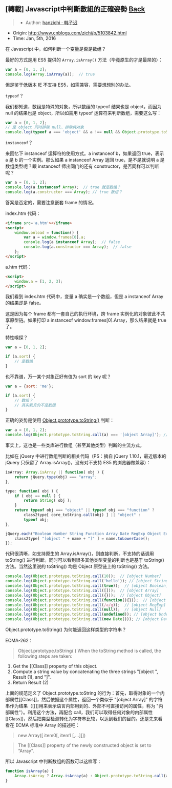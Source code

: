 ## [轉載] Javascript中判斷數組的正確姿勢 [Back](./../post.md)

> - Author: [hanzichi · 韩子迟](https://github.com/hanzichi)
- Origin: http://www.cnblogs.com/zichi/p/5103842.html
- Time: Jan, 5th, 2016

在 Javascript 中，如何判断一个变量是否是数组？

最好的方式是用 ES5 提供的 `Array.isArray()` 方法（毕竟原生的才是最屌的）：

```js
var a = [0, 1, 2];
console.log(Array.isArray(a));  // true
```

但是鉴于低版本 IE 不支持 ES5，如需兼容，需要想想别的办法。

`typeof`？

我们都知道，数组是特殊的对象，所以数组的 typeof 结果也是 object，而因为 null 的结果也是 object，所以如需用 typeof 运算符来判断数组，需要这么写：

```js
var a = [0, 1, 2];
// 是 object 同时排除 null、排除纯对象
console.log(typeof a === 'object' && a !== null && Object.prototype.toString.call(a) !== '[object Object]');  // true
```

`instanceof`？

来回忆下 instanceof 运算符的使用方式。a instanceof b，如果返回 true，表示 a 是 b 的一个实例。那么如果 a instanceof Array 返回 true，是不是就说明 a 是 数组类型呢？跟 instanceof 师出同门的还有 constructor，是否同样可以判断呢？

```js
var a = [0, 1, 2];
console.log(a instanceof Array);  // true 就是数组？
console.log(a.constructor === Array); // true 数组？
```

答案是否定的，需要注意嵌套 frame 的情况。

index.htm 代码：

```html
<iframe src='a.htm'></iframe>
<script>
    window.onload = function() {
        var a = window.frames[0].a;
        console.log(a instanceof Array);  // false
        console.log(a.constructor === Array);  // false
    };
</script>
```

a.htm 代码：

```html
<script>
    window.a = [1, 2, 3];
</script>
```

我们看到 index.htm 代码中，变量 a 确实是一个数组，但是 a instanceof Array 的结果却是 false。

这是因为每个 frame 都有一套自己的执行环境，跨 frame 实例化的对象彼此不共享原型链。如果打印 a instanceof window.frames[0].Array，那么结果就是 true 了。

特性嗅探？

```js
var a = [0, 1, 2];

if (a.sort) {
    // 是数组
}
```

也不靠谱，万一某个对象正好有值为 sort 的 key 呢？

```js
var a = {sort: 'me'};

if (a.sort) {
    // 数组？
    // 其实我真的不是数组
}
```

正确的姿势是使用 [Object.prototype.toString()](https://developer.mozilla.org/zh-CN/docs/Web/JavaScript/Reference/Global_Objects/Object/toString) 判断：

```js
var a = [0, 1, 2];
console.log(Object.prototype.toString.call(a) === '[object Array]'); // true
```

事实上，这也是一些类库进行数组（甚至其他类型）判断的主流方式。

比如在 jQuery 中进行数组判断的相关代码（PS：摘自 jQuery 1.10.1，最近版本的 jQuery 只保留了 Array.isArray()，没有对不支持 ES5 的浏览器做兼容）：

```js
isArray: Array.isArray || function( obj ) {
    return jQuery.type(obj) === "array";
},

type: function( obj ) {
    if ( obj == null ) {
        return String( obj );
    }
    return typeof obj === "object" || typeof obj === "function" ?
        class2type[ core_toString.call(obj) ] || "object" :
        typeof obj;
},

jQuery.each("Boolean Number String Function Array Date RegExp Object Error".split(" "), function(i, name) {
    class2type[ "[object " + name + "]" ] = name.toLowerCase();
});
```

代码很清晰，如支持原生的 Array.isArray()，则直接判断，不支持的话调用 toString() 进行判断。同时可以看到很多其他类型变量的判断也是基于 toString() 方法。当然这里说的 toString() 均是 Object 原型链上的 toString() 方法。

```js
console.log(Object.prototype.toString.call(10));  // [object Number]
console.log(Object.prototype.toString.call('hello')); // [object String]
console.log(Object.prototype.toString.call(true));  // [object Boolean]
console.log(Object.prototype.toString.call([]));  // [object Array]
console.log(Object.prototype.toString.call({}));  // [object Object]
console.log(Object.prototype.toString.call(function(){}));  // [object Function]
console.log(Object.prototype.toString.call(/a/g));  // [object RegExp]
console.log(Object.prototype.toString.call(null));  // [object Null]
console.log(Object.prototype.toString.call(undefined)); // [object Undefined]
console.log(Object.prototype.toString.call(new Date())); // [object Date]
```

Object.prototype.toString() 为何能返回这样类型的字符串？

ECMA-262：

> Object.prototype.toString( ) When the toString method is called, the following steps are taken: 
1. Get the [[Class]] property of this object. 
2. Compute a string value by concatenating the three strings "[object ", Result (1), and "]". 
3. Return Result (2)

上面的规范定义了 Object.prototype.toString 的行为：首先，取得对象的一个内部属性[[Class]]，然后依据这个属性，返回一个类似于 "[object Array]" 的字符串作为结果（[[]]用来表示语言内部用到的、外部不可直接访问的属性，称为 "内部属性"）。利用这个方法，再配合 call，我们可以取得任何对象的内部属性 [[Class]]，然后把类型检测转化为字符串比较，以达到我们的目的。还是先来看看在 ECMA 标准中 Array 的描述吧：

> new Array([ item0[, item1 [,…]]]) 

> The [[Class]] property of the newly constructed object is set to “Array”.

所以 Javascript 中判断数组的函数可以这样写：

```js
function isArray(a) {
    Array.isArray ? Array.isArray(a) : Object.prototype.toString.call(a) === '[object Array]';
}
```